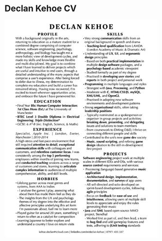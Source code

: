 # Declan Kehoe CV

![CV](https://github.com/TrueHeresy/portfolio/blob/253ba46d69d3180fd7fe649e0e243a137918dde0/Declan%20Kehoe%20CV(2021).png)
